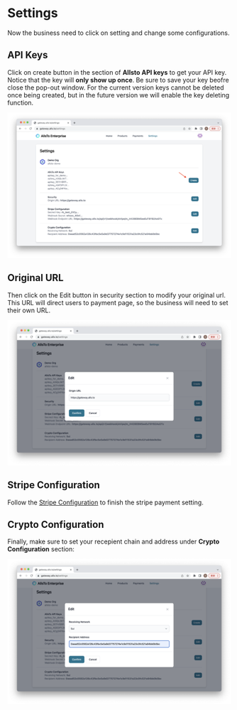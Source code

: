 # Settings

Now the business need to click on setting and change some configurations.

## API Keys

Click on create button in the section of **Allsto API keys** to get your API key. Notice that the key will **only show up once**. Be sure to save your key beofre close the pop-out window. For the current version keys cannot be deleted once being created, but in the future version we will enable the key deleting function.

![](./asset/api.png)

## Original URL

Then click on the Edit button in security section to modify your original url. This URL will direct users to payment page, so the business will need to set their own URL.

![](./asset/url.png)

## Stripe Configuration

Follow the [Stripe Configuration](../connection/stripe.md) to finish the stripe payment setting.

## Crypto Configuration

Finally, make sure to set your recepient chain and address under **Crypto Configuration** section:

![](./asset/crypto.png)



